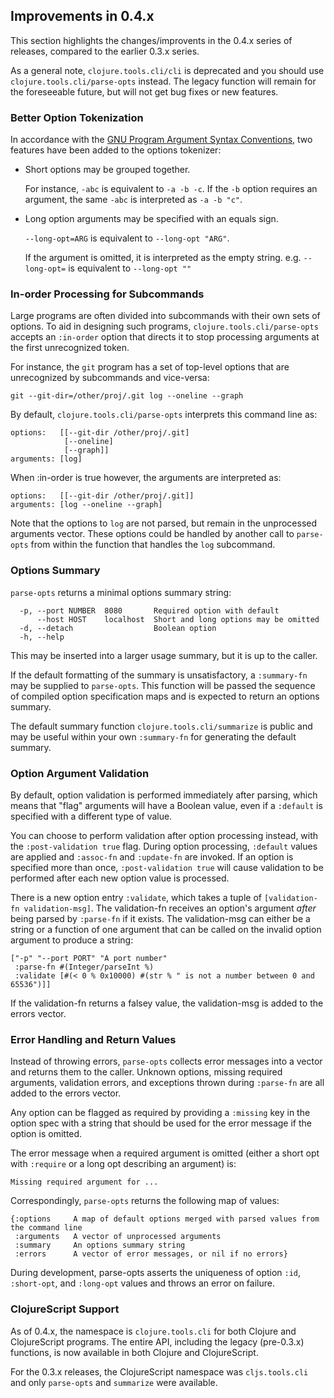 ## Improvements in 0.4.x

This section highlights the changes/improvents in the 0.4.x series of
releases, compared to the earlier 0.3.x series.

As a general note, `clojure.tools.cli/cli` is deprecated and you should
use `clojure.tools.cli/parse-opts` instead. The legacy function will remain
for the foreseeable future, but will not get bug fixes or new features.

### Better Option Tokenization

In accordance with the [GNU Program Argument Syntax Conventions][GNU], two
features have been added to the options tokenizer:

* Short options may be grouped together.

  For instance, `-abc` is equivalent to `-a -b -c`. If the `-b` option
  requires an argument, the same `-abc` is interpreted as `-a -b "c"`.

* Long option arguments may be specified with an equals sign.

  `--long-opt=ARG` is equivalent to `--long-opt "ARG"`.

  If the argument is omitted, it is interpreted as the empty string.
  e.g. `--long-opt=` is equivalent to `--long-opt ""`

[GNU]: https://www.gnu.org/software/libc/manual/html_node/Argument-Syntax.html

### In-order Processing for Subcommands

Large programs are often divided into subcommands with their own sets of
options. To aid in designing such programs, `clojure.tools.cli/parse-opts`
accepts an `:in-order` option that directs it to stop processing arguments at
the first unrecognized token.

For instance, the `git` program has a set of top-level options that are
unrecognized by subcommands and vice-versa:

    git --git-dir=/other/proj/.git log --oneline --graph

By default, `clojure.tools.cli/parse-opts` interprets this command line as:

    options:   [[--git-dir /other/proj/.git]
                [--oneline]
                [--graph]]
    arguments: [log]

When :in-order is true however, the arguments are interpreted as:

    options:   [[--git-dir /other/proj/.git]]
    arguments: [log --oneline --graph]

Note that the options to `log` are not parsed, but remain in the unprocessed
arguments vector. These options could be handled by another call to
`parse-opts` from within the function that handles the `log` subcommand.

### Options Summary

`parse-opts` returns a minimal options summary string:

      -p, --port NUMBER  8080       Required option with default
          --host HOST    localhost  Short and long options may be omitted
      -d, --detach                  Boolean option
      -h, --help

This may be inserted into a larger usage summary, but it is up to the caller.

If the default formatting of the summary is unsatisfactory, a `:summary-fn`
may be supplied to `parse-opts`. This function will be passed the sequence
of compiled option specification maps and is expected to return an options
summary.

The default summary function `clojure.tools.cli/summarize` is public and may
be useful within your own `:summary-fn` for generating the default summary.

### Option Argument Validation

By default, option validation is performed immediately after parsing, which
means that "flag" arguments will have a Boolean value, even if a `:default`
is specified with a different type of value.

You can choose to perform validation after option processing instead, with
the `:post-validation true` flag. During option processing, `:default` values
are applied and `:assoc-fn` and `:update-fn` are invoked. If an option is
specified more than once, `:post-validation true` will cause validation to
be performed after each new option value is processed.

There is a new option entry `:validate`, which takes a tuple of
`[validation-fn validation-msg]`. The validation-fn receives an option's
argument *after* being parsed by `:parse-fn` if it exists. The validation-msg
can either be a string or a function of one argument that can be called on
the invalid option argument to produce a string:

    ["-p" "--port PORT" "A port number"
     :parse-fn #(Integer/parseInt %)
     :validate [#(< 0 % 0x10000) #(str % " is not a number between 0 and 65536")]]

If the validation-fn returns a falsey value, the validation-msg is added to the
errors vector.

### Error Handling and Return Values

Instead of throwing errors, `parse-opts` collects error messages into a vector
and returns them to the caller. Unknown options, missing required arguments,
validation errors, and exceptions thrown during `:parse-fn` are all added to
the errors vector.

Any option can be flagged as required by providing a `:missing` key in the
option spec with a string that should be used for the error message if the
option is omitted.

The error message when a required argument is omitted (either a short opt with
`:require` or a long opt describing an argument) is:

`Missing required argument for ...`

Correspondingly, `parse-opts` returns the following map of values:

    {:options     A map of default options merged with parsed values from the command line
     :arguments   A vector of unprocessed arguments
     :summary     An options summary string
     :errors      A vector of error messages, or nil if no errors}

During development, parse-opts asserts the uniqueness of option `:id`,
`:short-opt`, and `:long-opt` values and throws an error on failure.

### ClojureScript Support

As of 0.4.x, the namespace is `clojure.tools.cli` for both Clojure and
ClojureScript programs. The entire API, including the legacy (pre-0.3.x)
functions, is now available in both Clojure and ClojureScript.

For the 0.3.x releases, the ClojureScript namespace was `cljs.tools.cli` and
only `parse-opts` and `summarize` were available.
